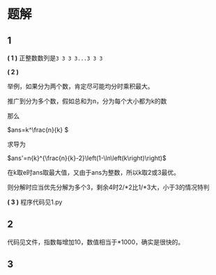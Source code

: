 ﻿# 题解

## 1

**( 1 )** 正整数数列是`3 3 3 3...3 3 3`

**( 2 )** 

举例，如果分为两个数，肯定尽可能均分时乘积最大。

推广到分为多个数，假如总和为n，分为每个大小都为k的数

那么 

$ans=k^\frac{n}{k} $

求导为 

$ans'=n{k}^{\frac{n}{k}-2}\left(1-\ln\left(k\right)\right)$

在k取e时ans取最大值，又由于ans为整数，所以k取2或3最优。

则分解时应当优先分解为多个3，剩余4时2/*2比1/*3大，小于3的情况特判

**( 3 )** 程序代码见1.py



## 2

代码见文件，指数每增加10，数值相当于*1000，确实是很快的。



## 3

